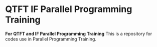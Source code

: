 # QTFT IF Parallel Programming Training
**For QTFT and IF Parallel Programming Training**
This is a repository for codes use in Parallel Programming Training.
